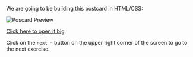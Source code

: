 
We are going to be building this postcard in HTML/CSS:

![Poscard Preview](https://github.com/breatheco-de/exercise-postcard/blob/learnpack/.learn/assets/thumb.png?raw=true)

[Click here to open it big](https://github.com/breatheco-de/exercise-postcard/blob/learnpack/.learn/assets/preview.png?raw=true)

Click on the `next ➡` button on the upper right corner of the screen to go to the next exercise.
